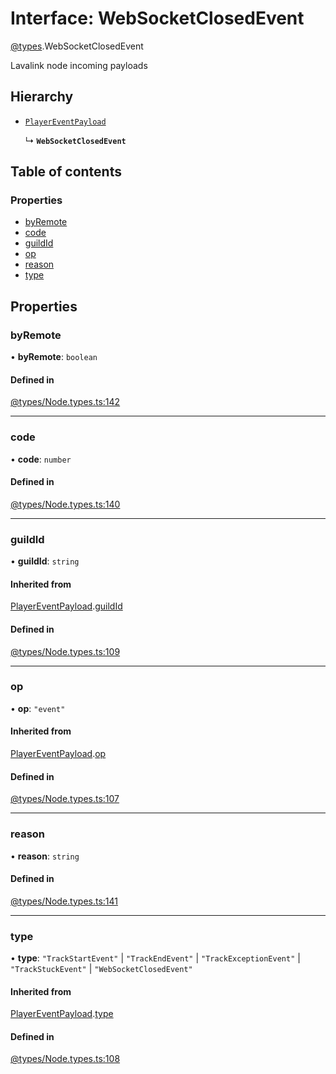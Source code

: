 # Interface: WebSocketClosedEvent

[@types](../types.md).WebSocketClosedEvent

Lavalink node incoming payloads

## Hierarchy

- [`PlayerEventPayload`](types.PlayerEventPayload.md)

  ↳ **`WebSocketClosedEvent`**

## Table of contents

### Properties

- [byRemote](types.WebSocketClosedEvent.md#byremote)
- [code](types.WebSocketClosedEvent.md#code)
- [guildId](types.WebSocketClosedEvent.md#guildid)
- [op](types.WebSocketClosedEvent.md#op)
- [reason](types.WebSocketClosedEvent.md#reason)
- [type](types.WebSocketClosedEvent.md#type)

## Properties

### byRemote

• **byRemote**: `boolean`

#### Defined in

[@types/Node.types.ts:142](https://github.com/hmes98318/LavaShark/blob/cb14d9b/src/@types/Node.types.ts#L142)

___

### code

• **code**: `number`

#### Defined in

[@types/Node.types.ts:140](https://github.com/hmes98318/LavaShark/blob/cb14d9b/src/@types/Node.types.ts#L140)

___

### guildId

• **guildId**: `string`

#### Inherited from

[PlayerEventPayload](types.PlayerEventPayload.md).[guildId](types.PlayerEventPayload.md#guildid)

#### Defined in

[@types/Node.types.ts:109](https://github.com/hmes98318/LavaShark/blob/cb14d9b/src/@types/Node.types.ts#L109)

___

### op

• **op**: ``"event"``

#### Inherited from

[PlayerEventPayload](types.PlayerEventPayload.md).[op](types.PlayerEventPayload.md#op)

#### Defined in

[@types/Node.types.ts:107](https://github.com/hmes98318/LavaShark/blob/cb14d9b/src/@types/Node.types.ts#L107)

___

### reason

• **reason**: `string`

#### Defined in

[@types/Node.types.ts:141](https://github.com/hmes98318/LavaShark/blob/cb14d9b/src/@types/Node.types.ts#L141)

___

### type

• **type**: ``"TrackStartEvent"`` \| ``"TrackEndEvent"`` \| ``"TrackExceptionEvent"`` \| ``"TrackStuckEvent"`` \| ``"WebSocketClosedEvent"``

#### Inherited from

[PlayerEventPayload](types.PlayerEventPayload.md).[type](types.PlayerEventPayload.md#type)

#### Defined in

[@types/Node.types.ts:108](https://github.com/hmes98318/LavaShark/blob/cb14d9b/src/@types/Node.types.ts#L108)
